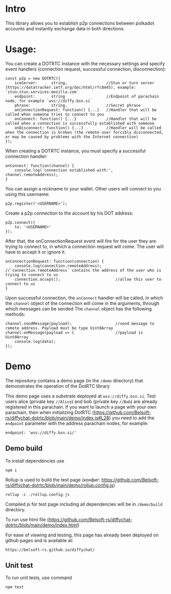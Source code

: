 # Intro

This library allows you to establish p2p connections between polkadot accounts and instantly exchange data in both directions.

# Usage:

You can create a DOTRTC instance with the necessary settings and specify event handlers (connection request, successful connection, disconnection):

    const p2p = new DOTRTC({
        iceServer:      string,                 //Stun or turn server (https://datatracker.ietf.org/doc/html/rfc8445), example: `stun:stun.services.mozilla.com`
        endpoint:       string                  //Endpoint of parachain node, for example `wss://diffy.bsn.si`
        phrase:         string,                 //Secret phrase
        onConnectionRequest: function() {...}   //Handler that will be called when someone tries to connect to you
        onConnect: function() {...}             //Handler that will be called when a connection is successfully established with someone
        onDisconnect: function() {...}          //Handler will be called when the connection is broken (the remote user forcibly disconnected, or may be caused by problems with the Internet connection)
    });


When creating a DOTRTC instance, you must specify a successful connection handler:

    onConnect: function(channel) {
        console.log('connection established with:', channel.remoteAddress);
    }

You can assign a nickname to your wallet. Other users will connect to you using this username:

    p2p.register('<USERNAME>');

Create a p2p connection to the account by his DOT address:

    p2p.connect({
        to: '<USERNAME>'
    });

After that, the onConnectionRequest event will fire for the user they are trying to connect to, in which a connection request will come.
The user will have to accept it or ignore it.

    onConnectionRequest: function(connection) {
        console.log(connection.remoteAddress);      //`connection.remoteAddress` contains the address of the user who is trying to connect to us
        connection.accept();                        //allow this user to connect to us
    }


Upon successful connection, the `onConnect` handler will be called, in which the `channel` object of the connection will come in the arguments, through which messages can be sended
The `channel` object has the following methods:

    channel.sendMessage(payload);                   //send message to remote address. Payload must be type Uint8Array
    channel.onMessage(payload => {                  //payload is Uint8Array
        console.log(data);
    });

# Demo

The repository contains a demo page (in the `/demo` directory) that demonstrates the operation of the DotRTC library

This demo page uses a substrate deployed at `wss://diffy.bsn.si`.
Test users alice (private key `//Alice`) and bob (private key `//Bob`) are already registered in this parachain.
If you want to launch a page with your own parachain, then when initializing DotRTC (https://github.com/Belsoft-rs/diffychat-dotrtc/blob/main/demo/index.js#L28) you need to add the `endpoint` parameter with the address parachain nodes, for example:

    endpoint: 'wss://diffy.bsn.si/'

## Demo build

To install dependencies use

    npm i

Rollup is used to build the test page (конфиг: https://github.com/Belsoft-rs/diffychat-dotrtc/blob/main/demo/rollup.config.js)

    rollup -c ./rollup.config.js

Compiled js for test page including all dependencies will be in `/demo/build` directory.

To run use html file (https://github.com/Belsoft-rs/diffychat-dotrtc/blob/main/demo/index.html)

For ease of viewing and testing, this page has already been deployed on github pages and is available at:

    https://belsoft-rs.github.io/diffychat/

## Unit test

To run unit tests, use command

    npm test